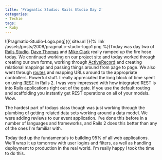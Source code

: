 ```yaml
---
title: 'Pragmatic Studio: Rails Studio Day 2'
categories:
- Techie
tags:
- Ruby
---
```


![Pragmatic-Studio-Logo.png]({{ site.url }}{% link /assets/posts/2008/pragmatic-studio-logo1.png %})Today was day two of [Rails Studio](http://pragmaticstudio.com/rails/). [Dave Thomas](http://pragdave.pragprog.com/) and [Mike Clark](http://www.clarkware.com/) really ramped up the fire hose today. We continued working on our project site and today worked through creating our own forms, working through [ActiveRecord](http://ar.rubyonrails.com/) and creating relational mappings and passing things around from page to page. We also went through [routes](http://wiki.rubyonrails.org/rails/pages/Routes) and mapping URLs around to the appropriate controllers. Powerful stuff.
I really appreciated the long block of time spent on using [REST](http://en.wikipedia.org/wiki/Representational_State_Transfer) in Rails 2. I was very impressed with how integrated REST is into Rails applications right out of the gate. If you use the default routing and scaffolding you instantly get REST operations on all of your models. Wow.

The hardest part of todays class though was just working through the plumbing of getting related data sets working around a data model. We were adding reviews to our event application. I've done this before in a number of languages and frameworks, and Rails 2 does this better than any of the ones I'm familiar with.

Today tied up the fundamentals to building 95% of all web applications. We'll wrap it up tomorrow with user logins and filters, as well as handling deployment to production in the real world. I'm really happy I took the time to do this.

